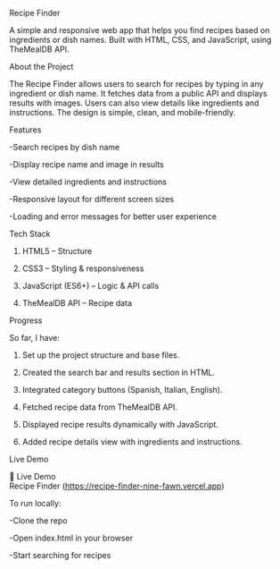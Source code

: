 Recipe Finder

A simple and responsive web app that helps you find recipes based on ingredients or dish names. Built with HTML, CSS, and JavaScript, using TheMealDB API.

About the Project

The Recipe Finder allows users to search for recipes by typing in any ingredient or dish name. It fetches data from a public API and displays results with images. Users can also view details like ingredients and instructions. The design is simple, clean, and mobile-friendly.

Features

-Search recipes by dish name

-Display recipe name and image in results

-View detailed ingredients and instructions

-Responsive layout for different screen sizes

-Loading and error messages for better user experience

Tech Stack

1. HTML5 – Structure

2. CSS3 – Styling & responsiveness

3. JavaScript (ES6+) – Logic & API calls

4. TheMealDB API – Recipe data

Progress

So far, I have:

1. Set up the project structure and base files.

2. Created the search bar and results section in HTML.

3. Integrated category buttons (Spanish, Italian, English).

4. Fetched recipe data from TheMealDB API.

5. Displayed recipe results dynamically with JavaScript.

6. Added recipe details view with ingredients and instructions.

Live Demo

🔗 Live Demo  
Recipe Finder (https://recipe-finder-nine-fawn.vercel.app)


To run locally:

-Clone the repo

-Open index.html in your browser

-Start searching for recipes
